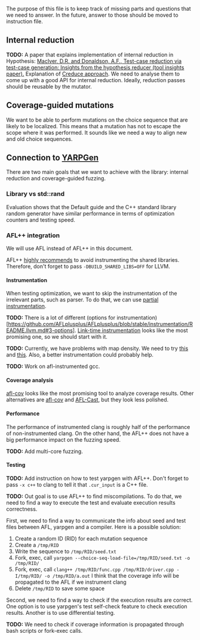 The purpose of this file is to keep track of missing parts and questions that we
need to answer. In the future, answer to those should be moved to instruction 
file.


## Internal reduction
**TODO:**
A paper that explains implementation of internal reduction in Hypothesis:
[MacIver, D.R. and Donaldson, A.F., Test-case reduction via test-case generation: Insights from the hypothesis reducer (tool insights paper).](https://www.doc.ic.ac.uk/~afd/homepages/papers/pdfs/2020/ECOOP_Hypothesis.pdf)
Explanation of [Creduce approach](https://blog.regehr.org/archives/1678).
We need to analyse them to come up with a good API for internal reduction.
Ideally, reduction passes should be reusable by the mutator.


## Coverage-guided mutations
We want to be able to perform mutations on the choice sequence that are likely
to be localized. This means that a mutation has not to escape the scope where 
it was performed. It sounds like we need a way to align new and old choice
sequences.


## Connection to [YARPGen](https://github.com/intel/yarpgen)

There are two main goals that we want to achieve with the library: internal 
reduction and coverage-guided fuzzing.

### Library vs std::rand
Evaluation shows that the Default guide and the C++ standard library random 
generator have similar performance in terms of optimization counters and testing
speed.

### AFL++ integration
We will use AFL instead of AFL++ in this document.

AFL++ [highly recommends](https://aflplus.plus/docs/fuzzing_in_depth/#e-instrumenting-the-target)
to avoid instrumenting the shared libraries.
Therefore, don't forget to pass `-DBUILD_SHARED_LIBS=OFF` for LLVM.

#### Instrumentation
When testing optimization, we want to skip the instrumentation of the irrelevant
parts, such as parser. To do that, we can use [partial instrumentation](https://github.com/AFLplusplus/AFLplusplus/blob/stable/instrumentation/README.instrument_list.md#3a-how-to-use-the-partial-instrumentation-mode).

**TODO:**
There is a lot of different (options for instrumentation)[https://github.com/AFLplusplus/AFLplusplus/blob/stable/instrumentation/README.llvm.md#3-options].
[Link-time instrumentation](https://github.com/AFLplusplus/AFLplusplus/blob/stable/instrumentation/README.lto.md)
looks like the most promising one, so we should start with it.

**TODO:**
Currently, we have problems with map density. We need to try [this](https://github.com/AFLplusplus/AFLplusplus/issues/1735)
and [this](https://aflplus.plus/docs/status_screen/#map-coverage). Also, a 
better instrumentation could probably help.

**TODO:**
Work on afl-instrumented gcc.

#### Coverage analysis
[afl-cov](https://github.com/mrash/afl-cov) looks like the most promising tool
to analyze coverage results.
Other alternatives are [afl-cov](https://github.com/axt/afl-cov) and 
[AFL-Cast](https://github.com/cloudfuzz/AFL-Cast), but they look less polished.

#### Performance
The performance of instrumented clang is roughly half of the performance of
non-instrumented clang. On the other hand, the AFL++ does not have a big
performance impact on the fuzzing speed.

**TODO:** Add multi-core fuzzing.

#### Testing
**TODO:**
Add instruction on how to test yarpgen with AFL++.
Don't forget to pass `-x c++` to clang to tell it that `.cur_input` is a C++ 
file.

**TODO:**
Out goal is to use AFL++ to find miscompilations. To do that, we need to find a 
way to execute the test and evaluate execution results correctness.

First, we need to find a way to communicate the info about seed and test files
between AFL, yarpgen and a compiler. Here is a possible solution:
1. Create a random ID (RID) for each mutation sequence 
2. Create a `/tmp/RID`
3. Write the sequence to `/tmp/RID/seed.txt`
4. Fork, exec, call `yarpgen --choice-seq-load-file=/tmp/RID/seed.txt -o /tmp/RID/`
5. Fork, exec, call `clang++ /tmp/RID/func.cpp /tmp/RID/driver.cpp -I/tmp/RID/ -o /tmp/RID/a.out`
   I think that the coverage info will be propagated to the AFL if we instrument clang
6. Delete `/tmp/RID` to save some space

Second, we need to find a way to check if the execution results are correct.
One option is to use yarpgen's test self-check feature to check execution 
results. Another is to use differential testing.

**TODO:**
We need to check if coverage information is propagated through bash scripts or
fork-exec calls.